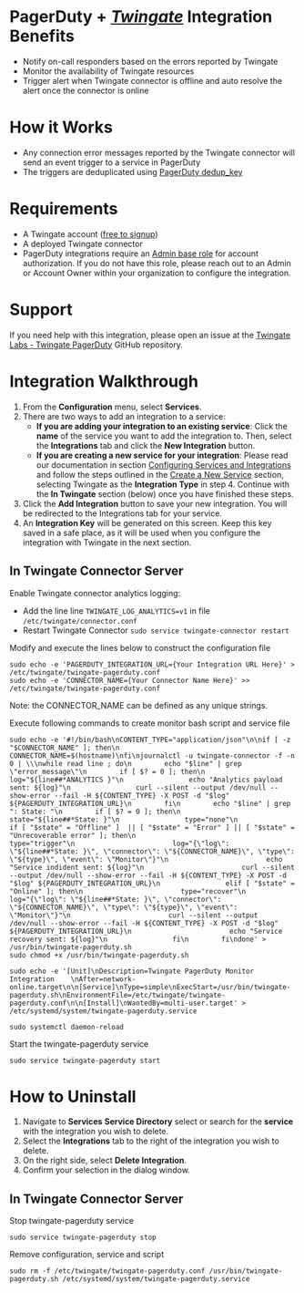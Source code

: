 # PagerDuty + [***Twingate***](https://www.twingate.com/?utm_source=pagerduty&utm_medium=partner&utm_campaign=integrations) Integration Benefits

* Notify on-call responders based on the errors reported by Twingate
* Monitor the availability of Twingate resources
* Trigger alert when Twingate connector is offline and auto resolve the alert once the connector is online

# How it Works

* Any connection error messages reported by the Twingate connector will send an event trigger to a service in PagerDuty
* The triggers are deduplicated using [PagerDuty dedup_key](https://support.pagerduty.com/docs/event-management#deduplicate-incidents)


# Requirements

* A Twingate account ([free to signup](https://auth.twingate.com/signup/?utm_source=pagerduty&utm_medium=partner&utm_campaign=integrations))
* A deployed Twingate connector
* PagerDuty integrations require an [Admin base role](https://support.pagerduty.com/docs/user-roles) for account authorization. If you do not have this role, please reach out to an Admin or Account Owner within your organization to configure the integration.

# Support

If you need help with this integration, please open an issue at the [Twingate Labs - Twingate PagerDuty](https://github.com/Twingate-Labs/twingate-pagerduty/issues) GitHub repository.

# Integration Walkthrough

1. From the **Configuration** menu, select **Services**.
2. There are two ways to add an integration to a service:
    * **If you are adding your integration to an existing service**: Click the **name** of the service you want to add the integration to. Then, select the **Integrations** tab and click the **New Integration** button.
    * **If you are creating a new service for your integration**: Please read our documentation in section [Configuring Services and Integrations](https://support.pagerduty.com/docs/services-and-integrations#section-configuring-services-and-integrations) and follow the steps outlined in the [Create a New Service](https://support.pagerduty.com/docs/services-and-integrations#section-create-a-new-service) section, selecting Twingate as the **Integration Type** in step 4. Continue with the **In Twingate** section (below) once you have finished these steps.
4. Click the **Add Integration** button to save your new integration. You will be redirected to the Integrations tab for your service.
5. An **Integration Key** will be generated on this screen. Keep this key saved in a safe place, as it will be used when you configure the integration with Twingate in the next section.

## In Twingate Connector Server
Enable Twingate connector analytics logging:
-   Add the line line `TWINGATE_LOG_ANALYTICS=v1` in file `/etc/twingate/connector.conf`
-   Restart Twingate Connector `sudo service twingate-connector restart`

Modify and execute the lines below to construct the configuration file
```
sudo echo -e 'PAGERDUTY_INTEGRATION_URL={Your Integration URL Here}' > /etc/twingate/twingate-pagerduty.conf
sudo echo -e 'CONNECTOR_NAME={Your Connector Name Here}' >> /etc/twingate/twingate-pagerduty.conf
```
Note: the CONNECTOR_NAME can be defined as any unique strings.

Execute following commands to create monitor bash script and service file
```
sudo echo -e '#!/bin/bash\nCONTENT_TYPE="application/json"\n\nif [ -z "$CONNECTOR_NAME" ]; then\n        CONNECTOR_NAME=$(hostname)\nfi\njournalctl -u twingate-connector -f -n 0 | \\\nwhile read line ; do\n        echo "$line" | grep \"error_message\"\n        if [ $? = 0 ]; then\n                log="${line##*ANALYTICS }"\n                echo "Analytics payload sent: ${log}"\n                curl --silent --output /dev/null --show-error --fail -H ${CONTENT_TYPE} -X POST -d "$log" ${PAGERDUTY_INTEGRATION_URL}\n        fi\n        echo "$line" | grep ": State: "\n        if [ $? = 0 ]; then\n                state="${line##*State: }"\n                type="none"\n                if [ "$state" = "Offline" ]  || [ "$state" = "Error" ] || [ "$state" = "Unrecoverable error" ]; then\n                        type="trigger"\n                        log="{\"log\": \"${line##*State: }\", \"connector\": \"${CONNECTOR_NAME}\", \"type\": \"${type}\", \"event\": \"Monitor\"}"\n                        echo "Service indident sent: ${log}"\n                        curl --silent --output /dev/null --show-error --fail -H ${CONTENT_TYPE} -X POST -d "$log" ${PAGERDUTY_INTEGRATION_URL}\n                elif [ "$state" = "Online" ]; then\n                        type="recover"\n                        log="{\"log\": \"${line##*State: }\", \"connector\": \"${CONNECTOR_NAME}\", \"type\": \"${type}\", \"event\": \"Monitor\"}"\n                        curl --silent --output /dev/null --show-error --fail -H ${CONTENT_TYPE} -X POST -d "$log" ${PAGERDUTY_INTEGRATION_URL}\n                        echo "Service recovery sent: ${log}"\n                fi\n        fi\ndone' > /usr/bin/twingate-pagerduty.sh
sudo chmod +x /usr/bin/twingate-pagerduty.sh

sudo echo -e '[Unit]\nDescription=Twingate PagerDuty Monitor Integration	\nAfter=network-online.target\n\n[Service]\nType=simple\nExecStart=/usr/bin/twingate-pagerduty.sh\nEnvironmentFile=/etc/twingate/twingate-pagerduty.conf\n\n[Install]\nWantedBy=multi-user.target' > /etc/systemd/system/twingate-pagerduty.service

sudo systemctl daemon-reload 
```


Start the twingate-pagerduty service
```
sudo service twingate-pagerduty start
```

# How to Uninstall

1. Navigate to **Services** **Service Directory** select or search for the **service** with the integration you wish to delete.
2. Select the **Integrations** tab to the right of the integration you wish to delete.
3. On the right side, select **Delete Integration**.
4. Confirm your selection in the dialog window.

## In Twingate Connector Server
Stop twingate-pagerduty service
```
sudo service twingate-pagerduty stop
```

Remove configuration, service and script
```
sudo rm -f /etc/twingate/twingate-pagerduty.conf /usr/bin/twingate-pagerduty.sh /etc/systemd/system/twingate-pagerduty.service
```